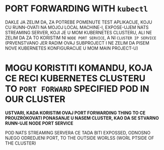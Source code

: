# PORT FORWARDING WITH `kubectl`

DAKLE JA ZELIM DA, ZA POTREBE POMENUTE TEST APLIKACIJE, KOJU CU RUNN-OVATI NA MOJOJ LOCAL MACHINE-I, EXPOSE-UJEM NATS STREAMING SERVER, KOJI JE U MOM KUBERNETES CLUSTERU, ALI NE ZELIM DA ZA TO KORISTIM NI `NODE PORT SERVICE`, A NI `CLUSTER IP SERVICE` (PRVENSTVANO JER RADIM OVAJ SUBPROJECT I NE ZELIM DA PISEM NOVE KUBERNETES KONFIGURACIJE U MOM MAIN PROJECT-U)

# MOGU KORISTITI KOMANDU, KOJA CE RECI KUBERNETES CLUSTERU TO `PORT FORWARD` SPECIFIED POD IN OUR CLUSTER

**USTVARI, KADA KORISTIM OVAJ PORT FORWARDING THING TO CE PROUZROKOVATI PONASANJE U NASEM CLUSTER, KAO DA SE STVARNO RUNN-UJE NODE PORT SERVICE**

POD NATS STREAMING SERVERA CE TADA BITI EXPOSSED, ODNOSNO NJEGO ODREDJENI PORT, TO THE OUTSIDE WORLSS (WORL PTSIDE OF THE CLUSTER)
